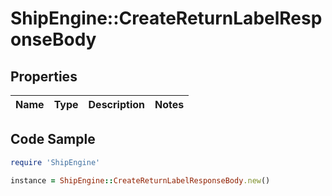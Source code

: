 # ShipEngine::CreateReturnLabelResponseBody

## Properties

Name | Type | Description | Notes
------------ | ------------- | ------------- | -------------

## Code Sample

```ruby
require 'ShipEngine'

instance = ShipEngine::CreateReturnLabelResponseBody.new()
```


